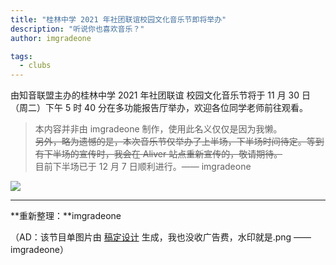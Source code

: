 ```yaml
---
title: "桂林中学 2021 年社团联谊校园文化音乐节即将举办"
description: "听说你也喜欢音乐？"
author: imgradeone

tags:
  - clubs
---
```


由知音联盟主办的桂林中学 2021 年社团联谊 校园文化音乐节将于 11 月 30 日（周二）下午 5 时 40 分在多功能报告厅举办，欢迎各位同学老师前往观看。

> 本内容并非由 imgradeone 制作，使用此名义仅仅是因为我懒。  
> ~~另外，略为遗憾的是，本次音乐节仅举办了上半场，下半场时间待定。等到有下半场的宣传时，我会在 Aliver 站点重新宣传的，敬请期待。~~  
> 目前下半场已于 12 月 7 日顺利进行。—— imgradeone

![](https://glzx.lfdevs.com/aliver-images/.imgradeone.com/2021-11-28-musicfes-2021/pic.jpg)

---

**重新整理：**imgradeone

（AD：该节目单图片由 [稿定设计](https://www.gaoding.com/introduction) 生成，我也没收广告费，水印就是.png —— imgradeone）
